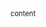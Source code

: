 <div>
<font>content</font>
<style>
font{
    /*调整font-size百分比来控制字体大小*/
    font-size: 80%;
}
</style>
</div>

